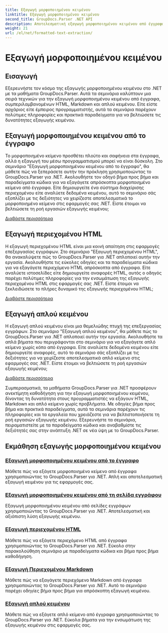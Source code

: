 ```yaml
---
title: Εξαγωγή μορφοποιημένου κειμένου
linktitle: Εξαγωγή μορφοποιημένου κειμένου
second_title: GroupDocs.Parser .NET API
description: Αποτελεσματική εξαγωγή μορφοποιημένου κειμένου από έγγραφα στο .NET με το GroupDocs.Parser. Μάθετε να εξάγετε HTML, Markdown και απλό κείμενο απρόσκοπτα.
weight: 21
url: /el/net/formatted-text-extraction/
---
```


# Εξαγωγή μορφοποιημένου κειμένου


## Εισαγωγή

Εξερευνήστε τον κόσμο της εξαγωγής μορφοποιημένου κειμένου στο .NET με τα μαθήματα GroupDocs.Parser. Αυτά τα σεμινάρια καλύπτουν μια σειρά τεχνικών για την εξαγωγή μορφοποιημένου κειμένου από έγγραφα, συμπεριλαμβανομένων HTML, Markdown και απλού κειμένου. Είτε είστε αρχάριος είτε έμπειρος προγραμματιστής, αυτά τα σεμινάρια παρέχουν πολύτιμες πληροφορίες και πρακτικά παραδείγματα για να βελτιώσετε τις δυνατότητες εξαγωγής κειμένου.

## Εξαγωγή μορφοποιημένου κειμένου από το έγγραφο

Το μορφοποιημένο κείμενο προσθέτει πλούτο και σαφήνεια στα έγγραφα, αλλά η εξαγωγή του μέσω προγραμματισμού μπορεί να είναι δύσκολη. Στο σεμινάριο "Εξαγωγή μορφοποιημένου κειμένου από το έγγραφο", θα μάθετε πώς να ξεπεράσετε αυτήν την πρόκληση χρησιμοποιώντας το GroupDocs.Parser για .NET. Ακολουθήστε τον οδηγό βήμα προς βήμα και παραδείγματα κώδικα για να εξαγάγετε απρόσκοπτα μορφοποιημένο κείμενο από έγγραφα. Είτε δημιουργείτε ένα σύστημα διαχείρισης περιεχομένου είτε αναλύετε δεδομένα κειμένου, αυτό το σεμινάριο σάς εξοπλίζει με τις δεξιότητες να χειρίζεστε αποτελεσματικά το μορφοποιημένο κείμενο στις εφαρμογές σας .NET. Είστε έτοιμοι να βελτιώσετε τη ροή εργασιών εξαγωγής κειμένου;

[Διαβάστε περισσότερα](./extract-formatted-text-from-document/)

## Εξαγωγή περιεχομένου HTML

Η εξαγωγή περιεχομένου HTML είναι μια κοινή απαίτηση στις εφαρμογές επεξεργασίας εγγράφων. Στο σεμινάριο "Εξαγωγή περιεχομένου HTML", θα ανακαλύψετε πώς το GroupDocs.Parser για .NET απλοποιεί αυτήν την εργασία. Ακολουθήστε τις εύκολες οδηγίες και τα παραδείγματα κώδικα για να εξαγάγετε περιεχόμενο HTML απρόσκοπτα από έγγραφα. Είτε αναλύετε ιστοσελίδες είτε δημιουργείτε αναφορές HTML, αυτός ο οδηγός παρέχει πολύτιμες πληροφορίες για την ενσωμάτωση της εξαγωγής περιεχομένου HTML στις εφαρμογές σας .NET. Είστε έτοιμοι να ξεκλειδώσετε το πλήρες δυναμικό της εξαγωγής περιεχομένου HTML;

[Διαβάστε περισσότερα](./extract-html-content/)

## Εξαγωγή απλού κειμένου

Η εξαγωγή απλού κειμένου είναι μια θεμελιώδης πτυχή της επεξεργασίας εγγράφων. Στο σεμινάριο "Εξαγωγή απλού κειμένου", θα μάθετε πώς το GroupDocs.Parser για .NET απλοποιεί αυτήν την εργασία. Ακολουθήστε τα απλά βήματα που περιγράφονται στο σεμινάριο για να εξαγάγετε απλό κείμενο χωρίς κόπο από έγγραφα. Είτε αναλύετε δεδομένα κειμένου είτε δημιουργείτε αναφορές, αυτό το σεμινάριο σάς εξοπλίζει με τις δεξιότητες για να χειρίζεστε αποτελεσματικά απλό κείμενο στις εφαρμογές σας .NET. Είστε έτοιμοι να βελτιώσετε τη ροή εργασιών εξαγωγής κειμένου;

[Διαβάστε περισσότερα](./extract-plain-text/)

Συμπερασματικά, τα μαθήματα GroupDocs.Parser για .NET προσφέρουν ανεκτίμητη καθοδήγηση για την εξαγωγή μορφοποιημένου κειμένου, δίνοντας τη δυνατότητα στους προγραμματιστές να εξάγουν HTML, Markdown και απλό κείμενο χωρίς προβλήματα. Με οδηγίες βήμα προς βήμα και πρακτικά παραδείγματα, αυτά τα σεμινάρια παρέχουν τις πληροφορίες και τα εργαλεία που χρειάζεστε για να βελτιστοποιήσετε τη ροή εργασιών εξαγωγής κειμένου. Εξερευνήστε τα σεμινάρια, πειραματιστείτε με τα παραδείγματα κώδικα και αναβαθμίστε τις δεξιότητές σας στην ανάπτυξη .NET σε νέα ύψη με το GroupDocs.Parser.
## Εκμάθηση εξαγωγής μορφοποιημένου κειμένου
### [Εξαγωγή μορφοποιημένου κειμένου από το έγγραφο](./extract-formatted-text-from-document/)
Μάθετε πώς να εξάγετε μορφοποιημένο κείμενο από έγγραφα χρησιμοποιώντας το GroupDocs.Parser για .NET. Απλή και αποτελεσματική εξαγωγή κειμένου για τις εφαρμογές σας.
### [Εξαγωγή μορφοποιημένου κειμένου από τη σελίδα εγγράφου](./extract-formatted-text-from-document-page/)
Εξαγωγή μορφοποιημένου κειμένου από σελίδες εγγράφων χρησιμοποιώντας το GroupDocs.Parser για .NET. Αποτελεσματική και αξιόπιστη λύση εξαγωγής κειμένου.
### [Εξαγωγή περιεχομένου HTML](./extract-html-content/)
Μάθετε πώς να εξάγετε περιεχόμενο HTML από έγγραφα χρησιμοποιώντας το GroupDocs.Parser για .NET. Εύκολο στην παρακολούθηση σεμινάριο με παραδείγματα κώδικα και βήμα προς βήμα καθοδήγηση.
### [Εξαγωγή Περιεχομένου Markdown](./extract-markdown-content/)
Μάθετε πώς να εξαγάγετε περιεχόμενο Markdown από έγγραφα χρησιμοποιώντας το GroupDocs.Parser για .NET. Αυτό το σεμινάριο παρέχει οδηγίες βήμα προς βήμα για απρόσκοπτη εξαγωγή κειμένου.
### [Εξαγωγή απλού κειμένου](./extract-plain-text/)
Μάθετε πώς να εξάγετε απλό κείμενο από έγγραφα χρησιμοποιώντας το GroupDocs.Parser για .NET. Εύκολα βήματα για την ενσωμάτωση της εξαγωγής κειμένου στις εφαρμογές σας.
